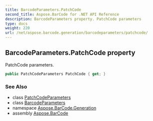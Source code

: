 ```yaml
---
title: BarcodeParameters.PatchCode
second_title: Aspose.BarCode for .NET API Reference
description: BarcodeParameters property. PatchCode parameters
type: docs
weight: 220
url: /net/aspose.barcode.generation/barcodeparameters/patchcode/
---
```

## BarcodeParameters.PatchCode property

PatchCode parameters.

```csharp
public PatchCodeParameters PatchCode { get; }
```

### See Also

* class [PatchCodeParameters](../../patchcodeparameters/)
* class [BarcodeParameters](../)
* namespace [Aspose.BarCode.Generation](../../barcodeparameters/)
* assembly [Aspose.BarCode](../../../)


